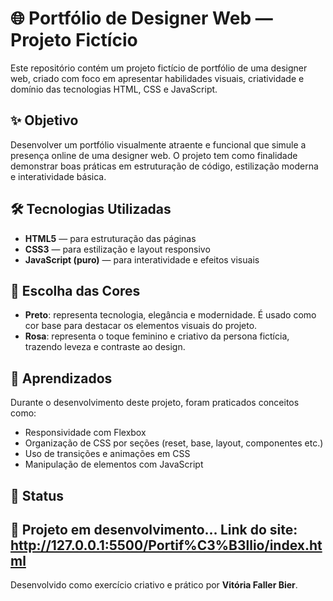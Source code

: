 # 🌐 Portfólio de Designer Web — Projeto Fictício

Este repositório contém um projeto fictício de portfólio de uma designer web, criado com foco em apresentar habilidades visuais, criatividade e domínio das tecnologias HTML, CSS e JavaScript.

## ✨ Objetivo

Desenvolver um portfólio visualmente atraente e funcional que simule a presença online de uma designer web. O projeto tem como finalidade demonstrar boas práticas em estruturação de código, estilização moderna e interatividade básica.

## 🛠 Tecnologias Utilizadas

- **HTML5** — para estruturação das páginas
- **CSS3** — para estilização e layout responsivo
- **JavaScript (puro)** — para interatividade e efeitos visuais

## 🎨 Escolha das Cores

- **Preto**: representa tecnologia, elegância e modernidade. É usado como cor base para destacar os elementos visuais do projeto.
- **Rosa**: representa o toque feminino e criativo da persona fictícia, trazendo leveza e contraste ao design.


## 🧠 Aprendizados

Durante o desenvolvimento deste projeto, foram praticados conceitos como:

- Responsividade com Flexbox
- Organização de CSS por seções (reset, base, layout, componentes etc.)
- Uso de transições e animações em CSS
- Manipulação de elementos com JavaScript

## 📌 Status

🚧 Projeto em desenvolvimento...
Link do site: http://127.0.0.1:5500/Portif%C3%B3llio/index.html
---

Desenvolvido como exercício criativo e prático por **Vitória Faller Bier**.
